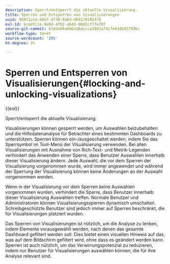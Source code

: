 ```yaml
---
description: Sperrt/entsperrt die aktuelle Visualisierung.
title: Sperren und Entsperren von Visualisierungen
uuid: 968f1a1d-8de7-4738-9a8d-db9179192478
exl-id: bce8fc1e-9a9d-4fb2-ab43-08d2cf77e70f
source-git-commit: b1dda69a606a16dccca30d2a74c7e63dbd27936c
workflow-type: tm+mt
source-wordcount: '205'
ht-degree: 3%

---
```


# Sperren und Entsperren von Visualisierungen{#locking-and-unlocking-visualizations}

{{eol}}

Sperrt/entsperrt die aktuelle Visualisierung.

Visualisierungen können gesperrt werden, um Auswahlen beizubehalten und die Hilfedatenanalyse für Betrachter eines bestimmten Dashboards zu unterstützen. Sperren können ein-/ausgeschaltet werden, indem Sie das Sperrsymbol im Tool-Menü der Visualisierung verwenden. Bei allen Visualisierungen mit Ausnahme von Rich-Text- und Metrik-Legenden verhindert das Anwenden einer Sperre, dass Benutzer Auswahlen innerhalb dieser Visualisierung ändern. Jede Auswahl, die vor dem Sperren der Visualisierung vorgenommen wurde, wird immer angewendet und während der Sperrung der Visualisierung können keine Änderungen an der Auswahl vorgenommen werden.

Wenn in der Visualisierung vor dem Sperren keine Auswahlen vorgenommen wurden, verhindert die Sperre, dass Benutzer innerhalb dieser Visualisierung Auswahlen treffen. Normale Benutzer und Administratoren können Visualisierungssperren dynamisch umschalten. Schreibgeschützte Benutzer sind jedoch immer auf Sperren beschränkt, die für Visualisierungen platziert wurden.

Das Sperren von Visualisierungen ist nützlich, um die Analyse zu lenken, indem Elemente vorausgewählt werden, nach denen das gesamte Dashboard gefiltert werden soll. Dies bietet einen visuellen Hinweis auf das, was auf dem Bildschirm gefiltert wird, ohne dass es geändert werden kann. Sperren ist auch nützlich, um das Verwirrungspotenzial zu reduzieren, indem nur Benutzer für Visualisierungen auswählen können, die für ihre Analyse relevant sind.
